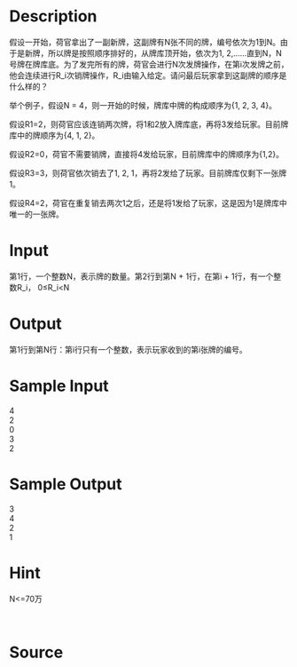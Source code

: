 
# Description

<div class="content"><p class="NOI"></p>
<p class="NOI">假设一开始，荷官拿出了一副新牌，这副牌有N张不同的牌，编号依次为1到N。由于是新牌，所以牌是按照顺序排好的，从牌库顶开始，依次为1, 2,……直到N，N号牌在牌库底。为了发完所有的牌，荷官会进行N次发牌操作，在第i次发牌之前，他会连续进行R_i次销牌操作，R_i由输入给定。请问最后玩家拿到这副牌的顺序是什么样的？</p>
<p class="NOI">举个例子，假设N = 4，则一开始的时候，牌库中牌的构成顺序为{1, 2, 3, 4}。</p>
<p class="NOI">假设R1=2，则荷官应该连销两次牌，将1和2放入牌库底，再将3发给玩家。目前牌库中的牌顺序为{4, 1, 2}。</p>
<p class="NOI">假设R2=0，荷官不需要销牌，直接将4发给玩家，目前牌库中的牌顺序为{1,2}。</p>
<p class="NOI">假设R3=3，则荷官依次销去了1, 2, 1，再将2发给了玩家。目前牌库仅剩下一张牌1。</p>
<p class="NOI">假设R4=2，荷官在重复销去两次1之后，还是将1发给了玩家，这是因为1是牌库中唯一的一张牌。</p>
<p class="NOI2"></p>
<p></p></div>

# Input

<div class="content"><p class="NOI">第1行，一个整数N，表示牌的数量。第2行到第N + 1行，在第i + 1行，有一个整数R_i， 0≤R_i&lt;N</p>
<p></p></div>

# Output

<div class="content"><p class="NOI">第1行到第N行：第i行只有一个整数，表示玩家收到的第i张牌的编号。</p>
<p></p></div>

# Sample Input

<div class="content"><span class="sampledata">4<br/>
2<br/>
0<br/>
3<br/>
2</span></div>

# Sample Output

<div class="content"><span class="sampledata">3<br/>
4<br/>
2<br/>
1<br/>
</span></div>

# Hint

<div class="content"><p></p><p>N&lt;=70万</p><br/>
<p></p><p></p></div>

# Source

<div class="content"><p><a href="problemset.php?search="></a></p></div>

